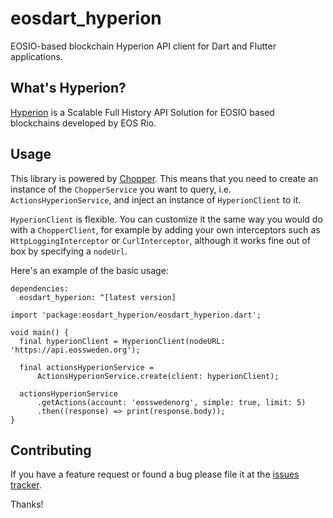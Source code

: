 # eosdart_hyperion

EOSIO-based blockchain Hyperion API client for Dart and Flutter applications.

## What's Hyperion?

[Hyperion](https://github.com/eosrio/Hyperion-History-API) is a Scalable Full History API Solution
for EOSIO based blockchains developed by EOS Rio.

## Usage

This library is powered by [Chopper](https://pub.dev/packages/chopper). This means that you need
to create an instance of the `ChopperService` you want to query, i.e. `ActionsHyperionService`,
and inject an instance of `HyperionClient` to it.

`HyperionClient` is flexible. You can customize it the same way you would do with a `ChopperClient`,
for example by adding your own interceptors such as `HttpLoggingInterceptor` or `CurlInterceptor`,
although it works fine out of box by specifying a `nodeUrl`.

Here's an example of the basic usage:

```
dependencies:
  eosdart_hyperion: ^[latest version]
```

```
import 'package:eosdart_hyperion/eosdart_hyperion.dart';

void main() {
  final hyperionClient = HyperionClient(nodeURL: 'https://api.eossweden.org');

  final actionsHyperionService =
      ActionsHyperionService.create(client: hyperionClient);

  actionsHyperionService
      .getActions(account: 'eosswedenorg', simple: true, limit: 5)
      .then((response) => print(response.body));
}
```

## Contributing

If you have a feature request or found a bug please file it at the [issues tracker](https://github.com/eosswedenorg/eosdart_hyperion/issues).

Thanks!